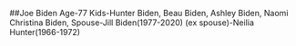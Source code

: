 ##Joe Biden
Age-77
Kids-Hunter Biden, Beau Biden, Ashley Biden, Naomi Christina Biden, 
Spouse-Jill Biden(1977-2020) (ex spouse)-Neilia Hunter(1966-1972)
